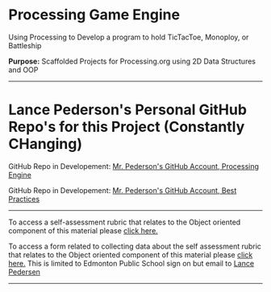 # Processing Game Engine
Using Processing to Develop a program to hold TicTacToe, Monoploy, or Battleship

**Purpose:** Scaffolded Projects for Processing.org using 2D Data Structures and OOP

---

# Lance Pederson's Personal GitHub Repo's for this Project (Constantly CHanging)

GitHub Repo in Developement: <a href="https://github.com/pedersenld/dev-outreach-processing-engine">Mr. Pederson's GitHub Account, Processing Engine</a>

GitHub Repo in Developement: <a href="https://github.com/pedersenld/dev-outreach-best--practices">Mr. Pederson's GitHub Account, Best Practices</a>

---

To access a self-assessment rubric that relates to the Object oriented component of this material please [click here.]( https://docs.google.com/document/d/1Kj4b-B-NMkSBH66kbJZorhp-MEvTGybxJxiRs1b4vaY/edit?usp=sharing)

To access a form related to collecting data about the self assessment rubric that relates to the Object oriented component of this material please [click here.]( https://goo.gl/forms/FQBIj37IU9oYzpdk1) This is limited to Edmonton Public School sign on but email to [Lance Pedersen](mailto:lance.pedersen@epsb.ca?Subject=OOP%20Assessment) 

---
